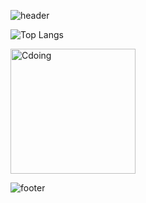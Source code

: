![header](https://capsule-render.vercel.app/api?type=waving&color=gradient&customColorList=18&height=300&section=header&text=Hi,%20I'm%20Hyojin&fontSize=90)

![Top Langs](https://github-readme-stats.vercel.app/api/top-langs/?username=HJNJu&layout=compact)


<img alt="Cdoing" width="200" src="https://res.cloudinary.com/practicaldev/image/fetch/s--jbblUf9N--/c_limit%2Cf_auto%2Cfl_progressive%2Cq_66%2Cw_880/https://dev-to-uploads.s3.amazonaws.com/uploads/articles/twxlvixc93j8vmm4zp53.gif">

![footer](https://capsule-render.vercel.app/api?type=waving&color=gradient&customColorList=15&height=120&section=footer)
